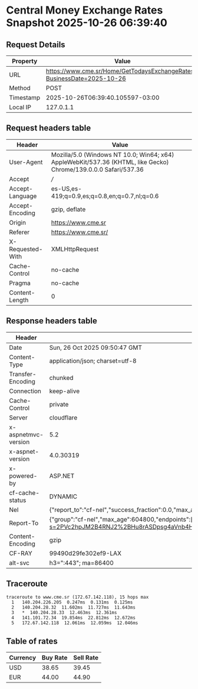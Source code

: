 # Central Money Exchange Rates Snapshot 2025-10-26 06:39:40
## Request Details

| Property | Value |
|----------|-------|
| URL | https://www.cme.sr/Home/GetTodaysExchangeRates/?BusinessDate=2025-10-26 |
| Method | POST |
| Timestamp | 2025-10-26T06:39:40.105597-03:00 |
| Local IP | 127.0.1.1 |
    
## Request headers table

| Header | Value |
|--------|-------|
| User-Agent | Mozilla/5.0 (Windows NT 10.0; Win64; x64) AppleWebKit/537.36 (KHTML, like Gecko) Chrome/139.0.0.0 Safari/537.36 |
| Accept | */* |
| Accept-Language | es-US,es-419;q=0.9,es;q=0.8,en;q=0.7,nl;q=0.6 |
| Accept-Encoding | gzip, deflate |
| Origin | https://www.cme.sr |
| Referer | https://www.cme.sr/ |
| X-Requested-With | XMLHttpRequest |
| Cache-Control | no-cache |
| Pragma | no-cache |
| Content-Length | 0 |

    
## Response headers table
| Header | Value |
|--------|-------|
| Date | Sun, 26 Oct 2025 09:50:47 GMT |
| Content-Type | application/json; charset=utf-8 |
| Transfer-Encoding | chunked |
| Connection | keep-alive |
| Cache-Control | private |
| Server | cloudflare |
| x-aspnetmvc-version | 5.2 |
| x-aspnet-version | 4.0.30319 |
| x-powered-by | ASP.NET |
| cf-cache-status | DYNAMIC |
| Nel | {"report_to":"cf-nel","success_fraction":0.0,"max_age":604800} |
| Report-To | {"group":"cf-nel","max_age":604800,"endpoints":[{"url":"https://a.nel.cloudflare.com/report/v4?s=2PVc2hpJM2B4RNJ2%2BHu8rASDpsg4aVnb4HAmZL0dLhZKlE31rnT0KQTK1eq2bCkUdSzmdPVmNKj%2F2AsYn5fbGE%2B6DCb7XKcUHYE%3D"}]} |
| Content-Encoding | gzip |
| CF-RAY | 99490d29fe302ef9-LAX |
| alt-svc | h3=":443"; ma=86400 |

## Traceroute 

```
traceroute to www.cme.sr (172.67.142.118), 15 hops max
  1   140.204.226.205  0.247ms  0.131ms  0.125ms 
  2   140.204.28.32  11.602ms  11.727ms  11.643ms 
  3   *  140.204.28.33  12.463ms  12.361ms 
  4   141.101.72.34  19.854ms  22.812ms  12.672ms 
  5   172.67.142.118  12.061ms  12.059ms  12.046ms 

```


## Table of rates

| Currency | Buy Rate | Sell Rate |
|----------|----------|-----------|
| USD | 38.65 | 39.45 |
| EUR | 44.00 | 44.90 |

